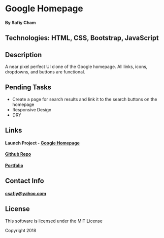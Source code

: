 # Google Homepage
#### By Safiy Cham

## Technologies: HTML, CSS, Bootstrap, JavaScript

## Description

A near pixel perfect UI clone of the Google homepage. All links, icons, dropdowns, and buttons are functional.

## Pending Tasks

* Create a page for search results and link it to the search buttons on the homepage
* Responsive Design
* DRY

## Links

#### Launch Project - [Google Homepage](https://safiyc.github.io/google-homepage/)

#### [Github Repo](https://github.com/safiyc/Google-Homepage.git)

#### [Portfolio](http://www.safiycham.com/)

## Contact Info

#### csafiy@yahoo.com

## License

This software is licensed under the MIT License

Copyright 2018